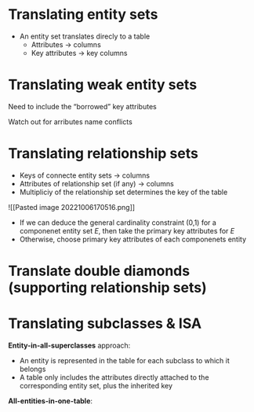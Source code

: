 # Translating entity sets

- An entity set translates direcly to a table
	- Attributes $\to$ columns
	- Key attributes $\to$ key columns

# Translating weak entity sets

Need to include the “borrowed” key attributes

Watch out for arributes name conflicts

# Translating relationship sets

- Keys of connecte entity sets $\to$ columns
- Attributes of relationship set (if any) $\to$ columns
- Multipliciy of the relationship set determines the key of the table

![[Pasted image 20221006170516.png]]

- If we can deduce the general cardinality constraint (0,1) for a componenet entity set $E$, then take the primary key attributes for $E$
- Otherwise, choose primary key attributes of each componenets entity 

# Translate double diamonds (supporting relationship sets)


# Translating subclasses & ISA

**Entity-in-all-superclasses** approach:

- An entity is represented in the table for each subclass to which it belongs
- A table only includes the attributes directly attached to the corresponding entity set, plus the inherited key

**All-entities-in-one-table**:

